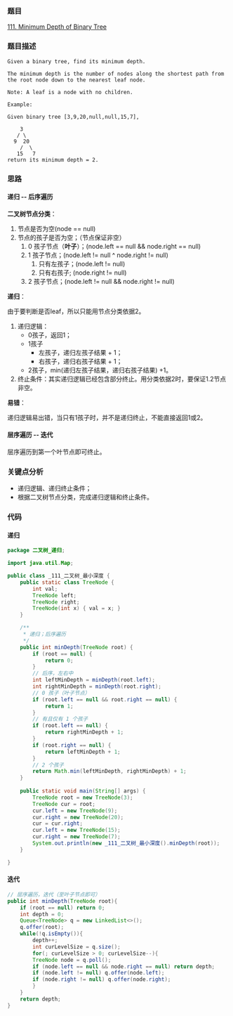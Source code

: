 ### 题目
[111. Minimum Depth of Binary Tree](https://leetcode.com/problems/minimum-depth-of-binary-tree/)
### 题目描述
```
Given a binary tree, find its minimum depth.

The minimum depth is the number of nodes along the shortest path from the root node down to the nearest leaf node.

Note: A leaf is a node with no children.

Example:

Given binary tree [3,9,20,null,null,15,7],

    3
   / \
  9  20
    /  \
   15   7
return its minimum depth = 2.
```
### 思路
#### 递归 -- 后序遍历
**二叉树节点分类**：

1. 节点是否为空(node == null)
2. 节点的孩子是否为空；（节点保证非空）
	1. 0 孩子节点（**叶子**）；(node.left == null && node.right == null)
	2. 1 孩子节点；(node.left != null ^ node.right != null)
		1. 只有左孩子；(node.left != null)
		2. 只有右孩子; (node.right != null)
	3. 2 孩子节点；(node.left != null && node.right != null)

**递归**：

由于要判断是否leaf，所以只能用节点分类依据2。  

1. 递归逻辑：
	* 0孩子，返回1；
	* 1孩子
		* 左孩子，递归左孩子结果 + 1；
		* 右孩子，递归右孩子结果 + 1；
	* 2孩子，min(递归左孩子结果，递归右孩子结果)  +1。
2. 终止条件：其实递归逻辑已经包含部分终止。用分类依据2时，要保证1.2节点非空。

**易错**：

递归逻辑易出错，当只有1孩子时，并不是递归终止，不能直接返回1或2。

#### 层序遍历 -- 迭代
层序遍历到第一个叶节点即可终止。

### 关键点分析
* 递归逻辑、递归终止条件；
* 根据二叉树节点分类，完成递归逻辑和终止条件。

### 代码
#### 递归
```java
package 二叉树_递归;

import java.util.Map;

public class _111_二叉树_最小深度 {
    public static class TreeNode {
        int val;
        TreeNode left;
        TreeNode right;
        TreeNode(int x) { val = x; }
    }

    /**
     * 递归；后序遍历
     */
    public int minDepth(TreeNode root) {
        if (root == null) {
            return 0;
        }
        // 后序，左右中
        int leftMinDepth = minDepth(root.left);
        int rightMinDepth = minDepth(root.right);
        // 0 孩子（叶子节点）
        if (root.left == null && root.right == null) {
            return 1;
        }
        // 有且仅有 1 个孩子
        if (root.left == null) {
            return rightMinDepth + 1;
        }
        if (root.right == null) {
            return leftMinDepth + 1;
        }
        // 2 个孩子
        return Math.min(leftMinDepth, rightMinDepth) + 1;
    }
    
    public static void main(String[] args) {
        TreeNode root = new TreeNode(3);
        TreeNode cur = root;
        cur.left = new TreeNode(9);
        cur.right = new TreeNode(20);
        cur = cur.right;
        cur.left = new TreeNode(15);
        cur.right = new TreeNode(7);
        System.out.println(new _111_二叉树_最小深度().minDepth(root));
    }

}
```
#### 迭代
```java
// 层序遍历，迭代（至叶子节点即可）
public int minDepth(TreeNode root){
	if (root == null) return 0;
	int depth = 0;
	Queue<TreeNode> q = new LinkedList<>();
	q.offer(root);
	while(!q.isEmpty()){
	    depth++;
	    int curLevelSize = q.size();
	    for(; curLevelSize > 0; curLevelSize--){
		TreeNode node = q.poll();
		if (node.left == null && node.right == null) return depth;
		if (node.left != null) q.offer(node.left);
		if (node.right != null) q.offer(node.right);
	    }
	}
	return depth;
}
```
